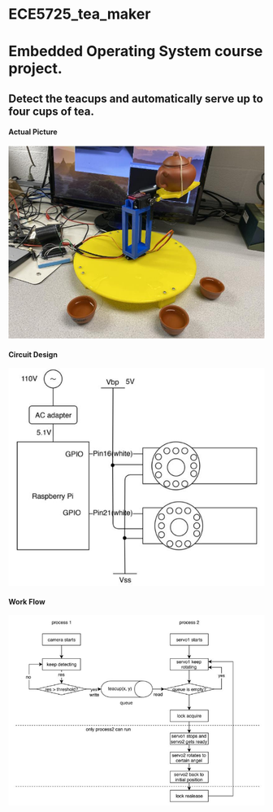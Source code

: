 # ECE5725_tea_maker
<h1>Embedded Operating System course project. </h1>

<h2>Detect the teacups and automatically serve up to four cups of tea. </h2>

<h4>Actual Picture</h4>
<img src="images/actual_pic.jpg">

<h4>Circuit Design</h4>
<img src="images/circuit.jpg">

<h4>Work Flow</h4>
<img src="images/work_flow.jpg">

